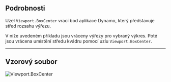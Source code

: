## Podrobnosti
Uzel `Viewport.BoxCenter` vrací bod aplikace Dynamo, který představuje střed rozsahu výřezu.

V níže uvedeném příkladu jsou vráceny výřezy pro vybraný výkres. Poté jsou vrácena umístění středu kvádru pomocí uzlu `Viewport.BoxCenter`.
___
## Vzorový soubor

![Viewport.BoxCenter](./Revit.Elements.Viewport.BoxCenter_img.jpg)
